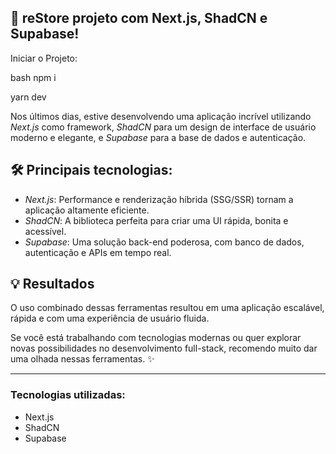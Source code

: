 ## 🚀 reStore projeto com Next.js, ShadCN e Supabase!

Iniciar o Projeto:

bash
npm i

yarn dev

Nos últimos dias, estive desenvolvendo uma aplicação incrível utilizando *Next.js* como framework, *ShadCN* para um design de interface de usuário moderno e elegante, e *Supabase* para a base de dados e autenticação.

## 🛠️ Principais tecnologias:

- *Next.js*: Performance e renderização híbrida (SSG/SSR) tornam a aplicação altamente eficiente.
- *ShadCN*: A biblioteca perfeita para criar uma UI rápida, bonita e acessível.
- *Supabase*: Uma solução back-end poderosa, com banco de dados, autenticação e APIs em tempo real.

## 💡 Resultados
O uso combinado dessas ferramentas resultou em uma aplicação escalável, rápida e com uma experiência de usuário fluida.

Se você está trabalhando com tecnologias modernas ou quer explorar novas possibilidades no desenvolvimento full-stack, recomendo muito dar uma olhada nessas ferramentas. ✨

---

### Tecnologias utilizadas:
- Next.js
- ShadCN
- Supabase